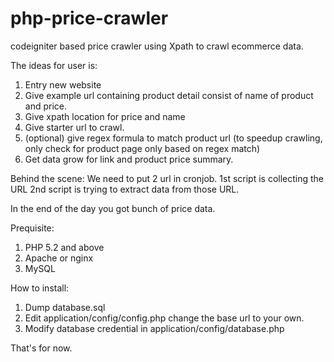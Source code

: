 # php-price-crawler
codeigniter based price crawler using Xpath to crawl ecommerce data.

The ideas for user is:
1. Entry new website
2. Give example url containing product detail consist of name of product and price.
3. Give xpath location for price and name
4. Give starter url to crawl.
5. (optional) give regex formula to match product url (to speedup crawling, only check for product page only based on regex match)
6. Get data grow for link and product price summary.

Behind the scene:
We need to put 2 url in cronjob.
1st script is collecting the URL
2nd script is trying to extract data from those URL.

In the end of the day you got bunch of price data.

Prequisite:
1. PHP 5.2 and above
2. Apache or nginx
3. MySQL


How to install:
1. Dump database.sql
2. Edit application/config/config.php change the base url to your own.
3. Modify database credential in application/config/database.php

That's for now.
